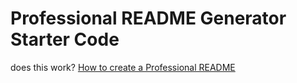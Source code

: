 # Professional README Generator Starter Code
does this work?
[How to create a Professional README](https://coding-boot-camp.github.io/full-stack/github/professional-readme-guide)
